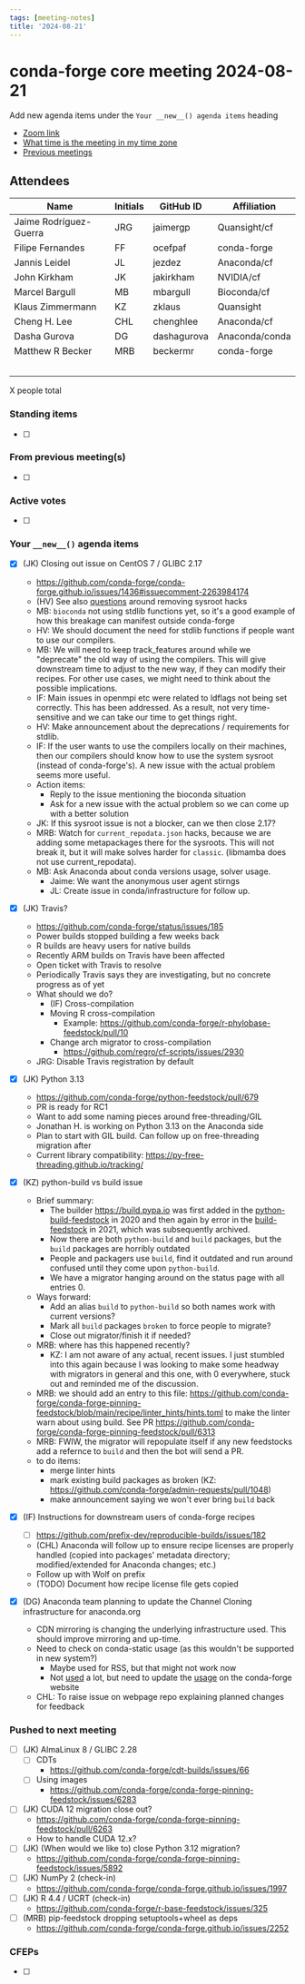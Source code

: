 ```yaml
---
tags: [meeting-notes]
title: '2024-08-21'
---
```

# conda-forge core meeting 2024-08-21

Add new agenda items under the `Your __new__() agenda items` heading

- [Zoom link](https://zoom.us/j/9138593505?pwd=SWh3dE1IK05LV01Qa0FJZ1ZpMzJLZz09)
- [What time is the meeting in my time zone](https://dateful.com/convert/utc?t=5pm)
- [Previous meetings](https://conda-forge.org/community/minutes/)

## Attendees

| Name                    | Initials | GitHub ID        | Affiliation                 |
| ----------------------- | -------- | ---------------  | --------------------------- |
| Jaime Rodríguez-Guerra  | JRG      | jaimergp         | Quansight/cf                |
| Filipe Fernandes        | FF       | ocefpaf          | conda-forge                 |
| Jannis Leidel           | JL       | jezdez           | Anaconda/cf                 |
| John Kirkham            | JK       | jakirkham        | NVIDIA/cf                   |
| Marcel Bargull          | MB       | mbargull         | Bioconda/cf                 |
| Klaus Zimmermann        | KZ       | zklaus           | Quansight                   |
| Cheng H. Lee            | CHL      | chenghlee        | Anaconda/cf                 |
| Dasha Gurova            |  DG      | dashagurova      | Anaconda/conda              |
| Matthew R Becker        | MRB      | beckermr         | conda-forge                 |
|                         |          |                  |                             |
|                         |          |                  |                             |
|                         |          |                  |                             |
|                         |          |                  |                             |
|                         |          |                  |                             |

X people total

### Standing items

- [ ]

### From previous meeting(s)

- [ ]

### Active votes

- [ ]

### Your `__new__()` agenda items

- [X] (JK) Closing out issue on CentOS 7 / GLIBC 2.17
  - https://github.com/conda-forge/conda-forge.github.io/issues/1436#issuecomment-2263984174 
  - (HV) See also [questions](https://github.com/conda-forge/linux-sysroot-feedstock/issues/68) around removing sysroot hacks
  - MB: `bioconda` not using stdlib functions yet, so it's a good example of how this breakage can manifest outside conda-forge
  - HV: We should document the need for stdlib functions if people want to use our compilers.
  - MB: We will need to keep track_features around while we "deprecate" the old way of using the compilers. This will give downstream time to adjust to the new way, if they can modify their recipes. For other use cases, we might need to think about the possible implications.
  - IF: Main issues in openmpi etc were related to ldflags not being set correctly. This has been addressed. As a result, not very time-sensitive and we can take our time to get things right.
  - HV: Make announcement about the deprecations / requirements for stdlib.
  - IF: If the user wants to use the compilers locally on their machines, then our compilers should know how to use the system sysroot (instead of conda-forge's). A new issue with the actual problem seems more useful.
  - Action items:
      - Reply to the issue mentioning the bioconda situation
      - Ask for a new issue with the actual problem so we can come up with a better solution
  - JK: If this sysroot issue is not a blocker, can we then close 2.17?
  - MRB: Watch for `current_repodata.json` hacks, because we are adding some metapackages there for the sysroots. This will not break it, but it will make solves harder for `classic`. (libmamba does not use current_repodata).
  - MB: Ask Anaconda about conda versions usage, solver usage.
      - Jaime: We want the anonymous user agent stirngs 
      - JL: Create issue in conda/infrastructure for follow up.
- [x] (JK) Travis?
  - https://github.com/conda-forge/status/issues/185
  - Power builds stopped building a few weeks back
  - R builds are heavy users for native builds
  - Recently ARM builds on Travis have been affected
  - Open ticket with Travis to resolve
  - Periodically Travis says they are investigating, but no concrete progress as of yet
  - What should we do?
    - (IF) Cross-compilation
    - Moving R cross-compilation
        - Example: https://github.com/conda-forge/r-phylobase-feedstock/pull/10
    -  Change arch migrator to cross-compilation
        -  https://github.com/regro/cf-scripts/issues/2930
  - JRG: Disable Travis registration by default

- [x] (JK) Python 3.13
  - https://github.com/conda-forge/python-feedstock/pull/679
  - PR is ready for RC1
  - Want to add some naming pieces around free-threading/GIL
  - Jonathan H. is working on Python 3.13 on the Anaconda side
  - Plan to start with GIL build. Can follow up on free-threading migration after
  - Current library compatibility: https://py-free-threading.github.io/tracking/


- [x] (KZ) python-build vs build issue
    - Brief summary:
        - The builder https://build.pypa.io was first added in the [python-build-feedstock](https://github.com/conda-forge/python-build-feedstock) in 2020 and then again by error in the [build-feedstock](https://github.com/conda-forge/build-feedstock) in 2021, which was subsequently archived.
        - Now there are both `python-build` and `build` packages, but the `build` packages are horribly outdated
        - People and packagers use `build`, find it outdated and run around confused until they come upon `python-build`.
        - We have a migrator hanging around on the status page with all entries 0.
    - Ways forward:
        - Add an alias `build` to `python-build` so both names work with current versions?
        - Mark all `build` packages `broken` to force people to migrate?
        - Close out migrator/finish it if needed?
    - MRB: where has this happened recently?
        - KZ: I am not aware of any actual, recent issues. I just stumbled into this again because I was looking to make some headway with migrators in general and this one, with 0 everywhere, stuck out and reminded me of the discussion.
    - MRB: we should add an entry to this file: https://github.com/conda-forge/conda-forge-pinning-feedstock/blob/main/recipe/linter_hints/hints.toml to make the linter warn about using build. See PR https://github.com/conda-forge/conda-forge-pinning-feedstock/pull/6313
    - MRB: FWIW, the migrator will repopulate itself if any new feedstocks add a refernce to `build` and then the bot will send a PR.
    - to do items:
        - merge linter hints
        - mark existing build packages as broken (KZ: https://github.com/conda-forge/admin-requests/pull/1048)
        - make announcement saying we won't ever bring `build` back

- [x] (IF) Instructions for downstream users of conda-forge recipes
    - [ ] https://github.com/prefix-dev/reproducible-builds/issues/182
    - (CHL) Anaconda will follow up to ensure recipe licenses are properly handled (copied into packages' metadata directory; modified/extended for Anaconda changes; etc.)
    - Follow up with Wolf on prefix
    - (TODO) Document how recipe license file gets copied
- [x] (DG) Anaconda team planning to update the Channel Cloning infrastructure for anaconda.org
    - CDN mirroring is changing the underlying infrastructure used. This should improve mirroring and up-time.
    - Need to check on conda-static usage (as this wouldn't be supported in new system?)
      - Maybe used for RSS, but that might not work now
      - Not [used](https://github.com/search?q=org%3Aconda-forge%20conda-static&type=code) a lot, but need to update the [usage](https://github.com/conda-forge/conda-forge.github.io/blob/ce0664828eb59a9cd3b02051c181893a08ca276e/src/constants.js#L127) on the conda-forge website
    - CHL: To raise issue on webpage repo explaining planned changes for feedback


### Pushed to next meeting

- [ ] (JK) AlmaLinux 8 / GLIBC 2.28
  - [ ] CDTs
      - https://github.com/conda-forge/cdt-builds/issues/66
  - [ ] Using images
    - https://github.com/conda-forge/conda-forge-pinning-feedstock/issues/6283
- [ ] (JK) CUDA 12 migration close out?
  - https://github.com/conda-forge/conda-forge-pinning-feedstock/pull/6263
  - How to handle CUDA 12.x?
- [ ] (JK) (When would we like to) close Python 3.12 migration?
  - https://github.com/conda-forge/conda-forge-pinning-feedstock/issues/5892
- [ ] (JK) NumPy 2 (check-in)
  - https://github.com/conda-forge/conda-forge.github.io/issues/1997
- [ ] (JK) R 4.4 / UCRT (check-in)
  - https://github.com/conda-forge/r-base-feedstock/issues/325
- [ ] (MRB) pip-feedstock dropping setuptools+wheel as deps
  - https://github.com/conda-forge/conda-forge.github.io/issues/2252

### CFEPs

- [ ]
